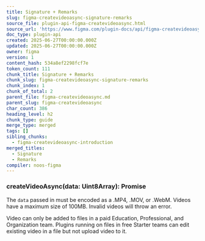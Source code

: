 ```yaml
---
title: Signature + Remarks
slug: figma-createvideoasync-signature-remarks
source_file: plugin-api-figma-createvideoasync.html
source_url: 'https://www.figma.com/plugin-docs/api/figma-createvideoasync/'
doc_type: plugin-api
created: 2025-06-27T00:00:00.000Z
updated: 2025-06-27T00:00:00.000Z
owner: figma
version: 1
content_hash: 534a8ef2298fcf7e
token_count: 111
chunk_title: Signature + Remarks
chunk_slug: figma-createvideoasync-signature-remarks
chunk_index: 1
chunk_of_total: 2
parent_file: figma-createvideoasync.md
parent_slug: figma-createvideoasync
char_count: 386
heading_level: h2
chunk_type: guide
merge_type: merged
tags: []
sibling_chunks:
  - figma-createvideoasync-introduction
merged_titles:
  - Signature
  - Remarks
compiler: noos-figma
---
```


### createVideoAsync(data: Uint8Array): Promise

The `data` passed in must be encoded as a .MP4, .MOV, or .WebM. Videos have a maximum size of 100MB. Invalid videos will throw an error.

Video can only be added to files in a paid Education, Professional, and Organization team. Plugins running on files in free Starter teams can edit existing video in a file but not upload video to it.
